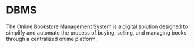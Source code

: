 # DBMS
The Online Bookstore Management System is a digital solution designed to simplify and automate the process of buying, selling, and managing books through a centralized online platform.
